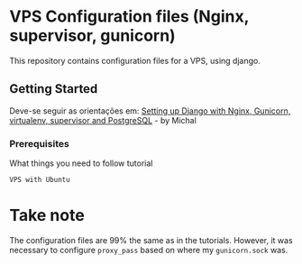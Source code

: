# VPS Configuration files (Nginx, supervisor, gunicorn)

This repository contains configuration files for a VPS, using django.

## Getting Started

Deve-se seguir as orientações em:
[Setting up Django with Nginx, Gunicorn, virtualenv, supervisor and PostgreSQL](http://michal.karzynski.pl/blog/2013/06/09/django-nginx-gunicorn-virtualenv-supervisor/) - by Michal

### Prerequisites

What things you need to follow tutorial

```
VPS with Ubuntu
```

# Take note

The configuration files are 99% the same as in the tutorials. However, it was necessary to configure ``proxy_pass`` based on where my ``gunicorn.sock`` was.
